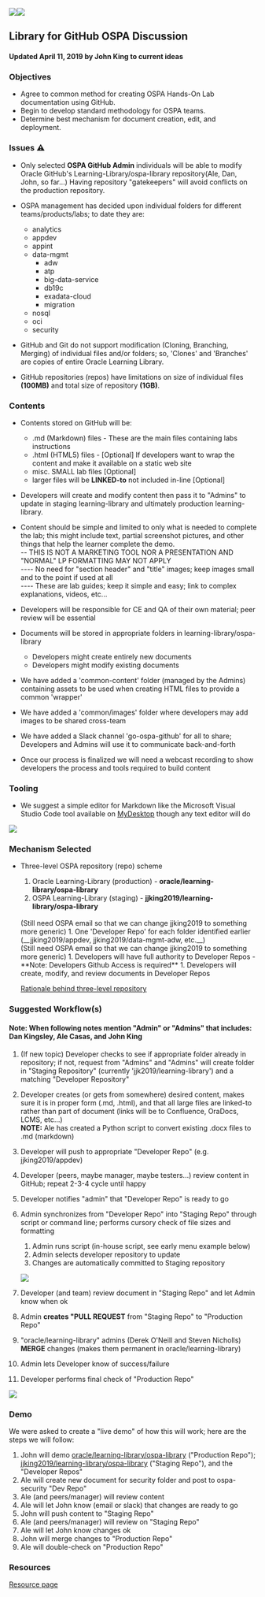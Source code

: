 ![](images/GitHub-Mark-120px-plus.png)![](../common/images/O-SalesPartnerAcademy-rgb.png)

## Library for GitHub OSPA Discussion

#### Updated April 11, 2019 by John King to current ideas

### Objectives
* Agree to common method for creating OSPA Hands-On Lab documentation using GitHub.
* Begin to develop standard methodology for OSPA teams.
* Determine best mechanism for document creation, edit, and deployment.

### Issues :warning:
* Only selected **OSPA GitHub Admin** individuals will be able to modify Oracle GitHub's Learning-Library/ospa-library repository(Ale, Dan, John, so far...) Having repository "gatekeepers" will avoid conflicts on the production repository.
* OSPA management has decided upon individual folders for different teams/products/labs; to date they are: 
  * analytics
  * appdev 
  * appint 
  * data-mgmt
    * adw 
    * atp 
    * big-data-service
    * db19c
    * exadata-cloud 
    * migration 
  * nosql 
  * oci
  * security
 
* GitHub and Git do not support modification (Cloning, Branching, Merging) of individual files and/or folders; so, 'Clones' and 'Branches' are copies of entire Oracle Learning Library.
* GitHub repositories (repos) have limitations on size of individual files **(100MB)** and total size of repository **(1GB)**.
### Contents
* Contents stored on GitHub will be:
  * .md (Markdown) files - These are the main files containing labs instructions
  * .html (HTML5) files - [Optional] If developers want to wrap the content and make it available on a static web site
  * misc. SMALL lab files [Optional]
  * larger files will be **LINKED-to** not included in-line [Optional]
* Developers will create and modify content then pass it to "Admins" to update in staging learning-library and ultimately production learning-library.
* Content should be simple and limited to only what is needed to complete the lab; this might include text, partial screenshot pictures, and other things that help the learner complete the demo. 
<br/>-- THIS IS NOT A MARKETING TOOL NOR A PRESENTATION AND "NORMAL" LP FORMATTING MAY NOT APPLY
<br/>---- No need for "section header" and "title" images; keep images small and to the point if used at all
<br/>---- These are lab guides; keep it simple and easy; link to complex explanations, videos, etc...

* Developers will be responsible for CE and QA of their own material; peer review will be essential
* Documents will be stored in appropriate folders in learning-library/ospa-library
  * Developers might create entirely new documents
  * Developers might modify existing documents
* We have added a 'common-content' folder (managed by the Admins) containing assets to be used when creating HTML files to provide a common 'wrapper'
* We have added a 'common/images' folder where developers may add images to be shared cross-team
* We have added a Slack channel 'go-ospa-github' for all to share; Developers and Admins will use it to communicate back-and-forth
* Once our process is finalized we will need a webcast recording to show developers the process and tools required to build content 
### Tooling
* We suggest a simple editor for Markdown like the Microsoft Visual Studio Code tool available on [MyDesktop](http://mydesktop.oraclecorp.com/myd/myd_software_licenses.show_complete_list) though any text editor will do

![](images/VSCode.png)

### Mechanism Selected
* Three-level OSPA repository (repo) scheme
   1. Oracle Learning-Library (production) - __oracle/learning-library/ospa-library__
   1. OSPA Learning-Library (staging) - __jjking2019/learning-library/ospa-library__ 
   <br/>
       (Still need OSPA email so that we can change jjking2019 to something more generic)
   1. One 'Developer Repo' for each folder identified earlier (__jjking2019/appdev, jjking2019/data-mgmt-adw, etc.__)
   <br/>
       (Still need OSPA email so that we can change jjking2019 to something more generic) 
      1. Developers will have full authority to Developer Repos - **Note: Developers Github Access is required**
      1. Developers will create, modify, and review documents in Developer Repos
      
   [Rationale behind three-level repository](threelevel.md)

### Suggested Workflow(s)

#### Note: When following notes mention "Admin" or "Admins" that includes: Dan Kingsley, Ale Casas, and John King
   1. (If new topic) Developer checks to see if appropriate folder already in repository; if not, request from "Admins" and "Admins" will create folder in "Staging Repository" (currently 'jjk2019/learning-library') and a matching "Developer Repository"
   1. Developer creates (or gets from somewhere) desired content, makes sure it is in proper form (.md, .html), and that all large files are linked-to rather than part of document (links will be to Confluence, OraDocs, LCMS, etc...)</br> 
   __NOTE:__ Ale has created a Python script to convert existing .docx files to .md (markdown)
   1. Developer will push to appropriate "Developer Repo" (e.g. jjking2019/appdev)
   1. Developer (peers, maybe manager, maybe testers...) review content in GitHub; repeat 2-3-4 cycle until happy
   1. Developer notifies "admin" that "Developer Repo" is ready to go
   1. Admin synchronizes from "Developer Repo" into "Staging Repo" through script or command line; performs cursory check of file sizes and formatting
      1. Admin runs script (in-house script, see early menu example below)
      1. Admin selects developer repository to update
      1. Changes are automatically committed to Staging repository
      
      ![](./images/script.png)
      
      
   1. Developer (and team) review document in "Staging Repo" and let Admin know when ok
   1. Admin __creates "PULL REQUEST__ from "Staging Repo" to "Production Repo" 
   1. "oracle/learning-library" admins (Derek O'Neill and Steven Nicholls) __MERGE__ changes (makes them permanent in oracle/learning-library)
   1. Admin lets Developer know of success/failure
   1. Developer performs final check of "Production Repo"
   
   
   ![](images/Flowchart.png)
   

### Demo
We were asked to create a "live demo" of how this will work; here are the steps we will follow:

1. John will demo [oracle/learning-library/ospa-library](https://github.com/oracle/learning-library) ("Production Repo"); [jjking2019/learning-library/ospa-library](https://github.com/jjking2019/learning-library) ("Staging Repo"), and the "Developer Repos"
1. Ale will create new document for security folder and post to ospa-security "Dev Repo"
1. Ale (and peers/manager) will review content
1. Ale will let John know (email or slack) that changes are ready to go
1. John will push content to "Staging Repo"
1. Ale (and peers/manager) will review on "Staging Repo"
1. Ale will let John know changes ok
1. John will merge changes to "Production Repo"
1. Ale will double-check on "Production Repo"

### Resources
[Resource page](resources.md)
